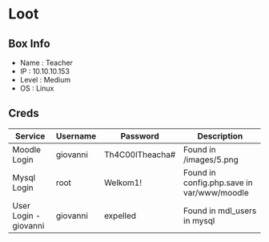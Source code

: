 # Loot

## Box Info
- Name : Teacher
- IP : 10.10.10.153
- Level : Medium
-  OS : Linux

## Creds

| Service | Username | Password | Description |
| --- | --- | --- | ---| 
| Moodle Login | giovanni | Th4C00lTheacha# | Found in /images/5.png |
| Mysql Login | root | Welkom1! | Found in config.php.save in var/www/moodle |
| User Login - giovanni | giovanni | expelled | Found in mdl_users in mysql |